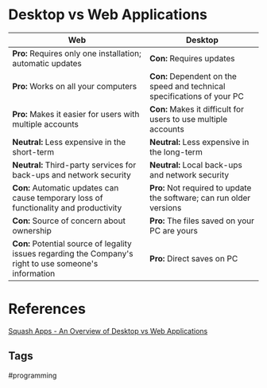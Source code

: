 # Desktop vs Web Applications

| Web | Desktop |  
|-----|---------|  
|**Pro:** Requires only one installation; automatic updates|**Con:** Requires updates|  
|**Pro:** Works on all your computers|**Con:** Dependent on the speed and technical specifications of your PC|  
|**Pro:** Makes it easier for users with multiple accounts|**Con:** Makes it difficult for users to use multiple accounts|  
|**Neutral:** Less expensive in the short-term|**Neutral:** Less expensive in the long-term|  
|**Neutral:** Third-party services for back-ups and network security|**Neutral:** Local back-ups and network security|  
|**Con:** Automatic updates can cause temporary loss of functionality and productivity|**Pro:** Not required to update the software; can run older versions|  
|**Con:** Source of concern about ownership|**Pro:** The files saved on your PC are yours|  
|**Con:** Potential source of legality issues regarding the Company's right to use someone's information|**Pro:** Direct saves on PC|  

# References
[Squash Apps - An Overview of Desktop vs Web Applications](https://squashapps.com/blog/an-overview-of-desktop-vs-web-application-pros-and-cons/)

## Tags
#programming
